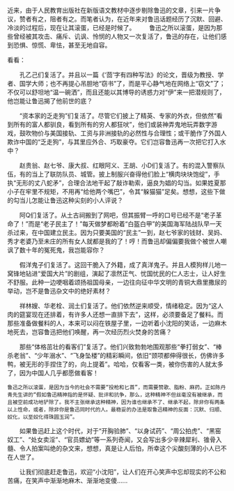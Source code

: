 近来，由于人民教育出版社在新版语文教材中逐步剔除鲁迅的文章，引来一片争议，赞者有之，阻者有之。而笔者认为，在近年来对鲁迅话题经历了沉默、回避、冷淡的过程后，现在让其滚蛋，已经是时候了。
　　鲁迅之所以滚蛋，是因为那些曾经被其攻击、痛斥、讥讽、怜悯的人物又一次复活了，鲁迅的存在，让他们感到恐惧、惊慌、卑怯，甚至无地自容。

看看：

　　孔乙己们复活了。并且以一篇《‘茴’字有四种写法》的论文，晋级为教授、学者、国学大师；也不再提心吊胆地“窃书”了，而是平心静气地在网络上“窃文”了；不仅可以舒坦地“温一碗洒”，而且还能以其博导的诱惑力对“伊”来一把潜规则了，他岂能让鲁迅揭了他前世的底？

　　“资本家的乏走狗”们复活了。尽管它们披上了精英、专家的外衣，但依然“看到所有的富人都驯良，看到所有的穷人都狂吠”，他们或装神弄鬼地玩弄数字游戏，鼓吹物价与美国接轨、工资与非洲接轨的必然性与合理性；或干脆作了外国人欺诈中国的“乏走狗”，与其里应外合、巧取豪夺。它们岂容鲁迅再一次把它打入水中？

　　赵贵翁、赵七爷、康大叔、红眼阿义、王胡、小D们复活了。有的混入警察队伍，有的当上了联防队员、城管。披上制服兴奋得他们脸上“横肉块块饱绽”，手执“无形的丈八蛇矛”，合理合法地干起了敲诈勒索，逼良为娼的勾当。如果姓夏那小子在牢里不规矩，不用再“给他两个嘴巴”，令其“躲猫猫”足矣。想想，这些下做的勾当儿怎能让鲁迅这种尖刻的小人评说？

　　阿Q们复活了。从土古祠搬到了网吧，但其振臂一呼的口号已经不是“老子革命了！”而是“老子民主了！”每天做梦都盼着“白盔白甲”的美国海军陆战队早一天杀过来，在中国建立民主。因为只要美国的“民主”一到，赵七爷家的钱财、吴妈、秀才老婆乃至未庄的所有女人就都是我的了！哼！而鲁迅却偏偏要我做个被世人嘲讽了数十年的冤死鬼，我岂能容你？

　　假洋鬼子们复活了。这回干脆入了外籍，成了真洋鬼子。并且人模狗样儿地一窝锋地钻进“爱国大片”的剧组，演起了凛然正气、忧国忧民的仁人志士，让人好生不舒服。此种一边哽咽着颂扬祖国母亲，一边往向征中华文明的青铜大鼎里撒尿的举动，岂不是鲁迅杂文中的绝好素材？

　　祥林嫂、华老栓、润土们复活了。他们依然逆来顺受，情绪稳定。因为“这人肉的筵宴现在还排着，有许多人还想一直排下去”，这样，必须要备足了餐料。而那些准备做餐料的人，本来可以闷在铁屋子里，一边听着小沈阳的笑话，一边麻木地死去，岂容鲁迅把他们唤醒，再一次经历烈火焚身的苦痛？

　　那些“体格茁壮的看客们”复活了。他们兴致勃勃地围观那些“拳打弱女”、“棒杀老翁”、“少年溺水”、“飞身坠楼”的精彩瞬间，依旧“颈项都伸得很长，仿佛许多鸭，被无形的手捏住了的，向上提着”。哈哈，仅看客一类，被你伤害的人就太多了，因为中国人几乎都愿做看客！

    鲁迅之所以滚蛋，是因为当今的社会不需要“投枪和匕首”，而需要赞歌、脂粉、麻药。正如陈丹青先生讲的“假如鲁迅精神指的是怀疑、批评和抗争，那么，这种精神不但丝毫没有被继承，而且被空前成功地铲除了。我不主张继承这种精神，因为谁也继承不了、继承不起，除非你有两条以上性命，或者，除非你是鲁迅同时代的人。最稳妥的办法是取鲁迅精神的反面：沉默、归顺、奴化，以至奴化得珠圆玉润”。

　　如果鲁迅赶上这个时代，对于“开胸验肺”、“以身试药”、“周公拍虎”、“黑窑奴工”、“处女卖淫”、“官员嫖幼”等一系列奇闻，又会写出多少辛辣犀利、锥骨入髓、令人拍案叫绝的杂文来，想想，真是让人后怕，所幸这个尖酸刻薄的小人已不在人世了。

　　让我们彻底赶走鲁迅，欢迎“小沈阳”，让人们在开心笑声中忘却现实的不公和苦痛，在笑声中渐渐地麻木、渐渐地变傻......
